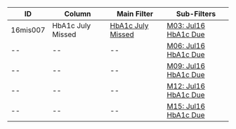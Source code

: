 ID | Column | Main Filter | Sub-Filters | 
-- | ------ | -------| -----------|
16mis007| HbA1c July Missed | [HbA1c July Missed](https://github.com/Edward-Yao31/Salud-Y-Vida-Report/blob/master/main-filters/missed/HbA1c%20July%20Missed) | [M03: Jul16 HbA1c Due](https://github.com/Edward-Yao31/Salud-Y-Vida-Report/blob/master/sub-filters/missed/M03:%20Jul16%20HbA1c%20Due)| 
-- |-- |-- |[M06: Jul16 HbA1c Due](https://github.com/Edward-Yao31/Salud-Y-Vida-Report/blob/master/sub-filters/missed/M06:%20Jul16%20HbA1c%20Due)|
-- |-- |-- |[M09: Jul16 HbA1c Due](https://github.com/Edward-Yao31/Salud-Y-Vida-Report/blob/master/sub-filters/missed/M09:%20Jul16%20HbA1c%20Due)| 
-- |-- |-- |[M12: Jul16 HbA1c Due](https://github.com/Edward-Yao31/Salud-Y-Vida-Report/blob/master/sub-filters/missed/M12:%20Jul16%20HbA1c%20Due)|
-- |-- |-- |[M15: Jul16 HbA1c Due](https://github.com/Edward-Yao31/Salud-Y-Vida-Report/blob/master/sub-filters/missed/M15:%20Jul16%20HbA1c%20Due)|
